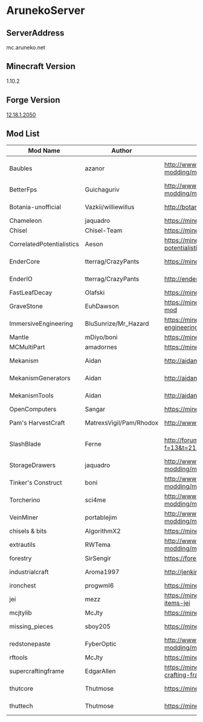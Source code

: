 # ArunekoServer
## ServerAddress
mc.aruneko.net

## Minecraft Version
1.10.2

## Forge Version
[12.18.1.2050](http://files.minecraftforge.net/maven/net/minecraftforge/forge/index_1.10.2.html)

## Mod List

| Mod Name                  | Author                  | Official Site                                                                   | Source Code                                         | License             |
|---------------------------|-------------------------|---------------------------------------------------------------------------------|-----------------------------------------------------|---------------------|
| Baubles                   | azanor                  | http://www.minecraftforum.net/forums/mapping-and-modding/minecraft-mods/1294623 | https://github.com/Azanor/Baubles                   | CC by-nc-sa 3.0     |
| BetterFps                 | Guichaguriv             | http://www.minecraftforum.net/forums/mapping-and-modding/minecraft-mods/2413822 | https://github.com/Guichaguri/BetterFps             | GPLv2.1             |
| Botania-unofficial        | Vazkii/williewillus     | http://botaniamod.net/                                                          | https://github.com/williewillus/Botania             | Botania License     |
| Chameleon                 | jaquadro                | https://minecraft.curseforge.com/projects/chameleon                             | https://github.com/jaquadro/Chameleon               | MIT                 |
| Chisel                    | Chisel-Team             | https://minecraft.curseforge.com/projects/chisel                                | https://github.com/Chisel-Team/Chisel               | GPLv2               |
| CorrelatedPotentialistics | Aeson                   | https://minecraft.curseforge.com/projects/correlated-potentialistics            | https://github.com/elytra/CorrelatedPotentialistics | GPLv3               |
| EnderCore                 | tterrag/CrazyPants      | https://minecraft.curseforge.com/projects/endercore                             | https://github.com/SleepyTrousers/EnderCore         | Public Domain       |
| EnderIO                   | tterrag/CrazyPants      | http://enderio.com/                                                             | https://github.com/SleepyTrousers/EnderIO           | Public Domain       |
| FastLeafDecay             | Olafski                 | https://minecraft.curseforge.com/projects/fastleafdecay                         | https://github.com/Olafski/FastLeafDecay            | MIT                 |
| GraveStone                | EuhDawson               | https://minecraft.curseforge.com/projects/gravestone-mod                        |                                                     | All Rights Reserved |
| ImmersiveEngineering      | BluSunrize/Mr_Hazard    | https://minecraft.curseforge.com/projects/immersive-engineering                 | https://github.com/BluSunrize/ImmersiveEngineering  | All Rights Reserved |
| Mantle                    | mDiyo/boni              | https://minecraft.curseforge.com/projects/mantle                                | https://github.com/SlimeKnights/Mantle              | MIT                 |
| MCMultiPart               | amadornes               | https://minecraft.curseforge.com/projects/mcmultipart                           | https://github.com/amadornes/MCMultiPart            | MIT                 |
| Mekanism                  | Aidan                   | http://aidancbrady.com/                                                         | https://github.com/aidancbrady/Mekanism             | All rights Reserved |
| MekanismGenerators        | Aidan                   | http://aidancbrady.com/                                                         | https://github.com/aidancbrady/Mekanism             | All rights Reserved |
| MekanismTools             | Aidan                   | http://aidancbrady.com/                                                         | https://github.com/aidancbrady/Mekanism             | All rights Reserved |
| OpenComputers             | Sangar                  | https://minecraft.curseforge.com/projects/opencomputers                         | https://github.com/MightyPirates/OpenComputers      | MIT                 |
| Pam's HarvestCraft        | MatrexsVigil/Pam/Rhodox | http://www.minecraftforum.net/topic/2491507-                                    | https://github.com/MatrexsVigil/harvestcraft        | All Rights Reserved |
| SlashBlade                | Ferne                   | http://forum.minecraftuser.jp/viewtopic.php?f=13&t=2150                         | https://github.com/flammpfeil/SlashBlade            | CC BY NC SA 4.0     |
| StorageDrawers            | jaquadro                | http://www.minecraftforum.net/forums/mapping-and-modding/minecraft-mods/2198533 | https://github.com/jaquadro/StorageDrawers          | MIT                 |
| Tinker's Construct        | boni                    | http://www.minecraftforum.net/forums/mapping-and-modding/minecraft-mods/2218638 | https://github.com/SlimeKnights/TinkersConstruct    | MIT                 |
| Torcherino                | sci4me                  | http://www.minecraftforum.net/forums/mapping-and-modding/minecraft-mods/2290415 | https://github.com/sci4me/Torcherino                | Unknown             |
| VeinMiner                 | portablejim             | http://www.minecraftforum.net/forums/mapping-and-modding/minecraft-mods/1292260 |                                                     | LGPL                |
| chisels & bits            | AlgorithmX2             | https://minecraft.curseforge.com/projects/chisels-bits                          | https://github.com/AlgorithmX2/Chisels-and-Bits     | GLPL                |
| extrautils                | RWTema                  | http://www.minecraftforum.net/forums/mapping-and-modding/minecraft-mods/1443963 |                                                     | All Rights Reserved |
| forestry                  | SirSengir               | https://forestryforminecraft.info/                                              | https://github.com/ForestryMC/ForestryMC            | LGPLv3              |
| industrialcraft           | Aroma1997               | http://jenkins.ic2.player.to/job/IC2_110/                                       |                                                     | All Right Reserved  |
| ironchest                 | progwml6                | https://minecraft.curseforge.com/projects/iron-chests                           | https://github.com/progwml6/ironchest               | LGPL                |
| jei                       | mezz                    | https://minecraft.curseforge.com/projects/just-enough-items-jei                 | https://github.com/mezz/JustEnoughItems             | MIT                 |
| mcjtylib                  | McJty                   | https://minecraft.curseforge.com/projects/mcjtylib                              | https://github.com/McJty/McJtyLib                   | MIT                 |
| missing_pieces            | sboy205                 | https://minecraft.curseforge.com/projects/missing-pieces                        |                                                     | Public Domain       |
| redstonepaste             | FyberOptic              | http://www.minecraftforum.net/forums/mapping-and-modding/minecraft-mods/1291890 |                                                     | All Rights Reserved |
| rftools                   | McJty                   | https://minecraft.curseforge.com/projects/rftools                               | https://github.com/McJty/RFTools                    | MIT                 |
| supercraftingframe        | EdgarAllen              | https://minecraft.curseforge.com/projects/super-crafting-frame                  |                                                     | All Rights Reserved |
| thutcore                  | Thutmose                | https://minecraft.curseforge.com/projects/thutcore                              | https://github.com/Thutmose/Thut                    | Public Domain       |
| thuttech                  | Thutmose                | https://minecraft.curseforge.com/projects/thuts-elevators                       | https://github.com/Thutmose/Thut-Elevators          | Public Domain       |